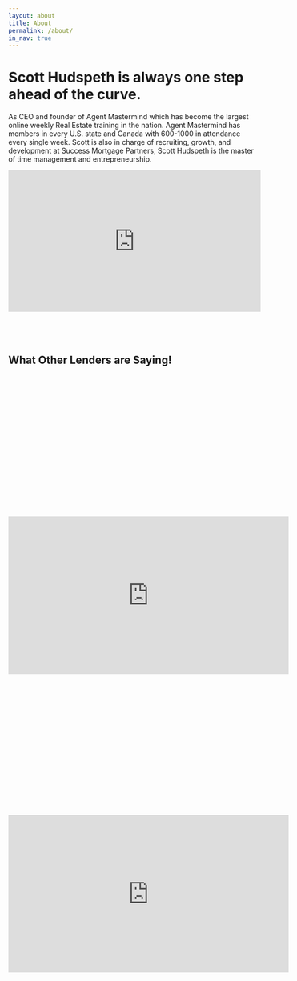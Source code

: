 ```yaml
---
layout: about
title: About
permalink: /about/
in_nav: true
---
```



# Scott Hudspeth is always one step ahead of the curve.

As CEO and founder of Agent Mastermind which has become the largest online weekly Real Estate training in the nation. Agent Mastermind has members in every U.S. state and Canada with 600-1000 in attendance every single week. Scott is also in charge of recruiting, growth, and development at Success Mortgage Partners, Scott Hudspeth is the master of time management and entrepreneurship.

<div style="max-width: 800px; margin: 0 auto;"><div class="fluid-vids" style="width: 100%; position: relative; padding-top: 56.087%;"><iframe width="100%" height="100%" src="https://www.youtube.com/embed/jl0RswE68WY" frameborder="0" allowfullscreen="" style="position: absolute; top: 0px; left: 0px;"></iframe></div></div>

## &nbsp;

## What Other Lenders are Saying!&nbsp;
<div style="max-width: 800px; margin: 0 auto;"><div class="fluid-vids" style="width: 100%; position: relative; padding-top: 56.087%;"><iframe width="560" height="315" src="https://www.youtube.com/embed/mjPSwE0Gj3k" frameborder="0" allowfullscreen></iframe></div></div>
<div style="max-width: 800px; margin: 0 auto;"><div class="fluid-vids" style="width: 100%; position: relative; padding-top: 56.087%;"><iframe width="560" height="315" src="https://www.youtube.com/embed/RAk_2jjOMa0" frameborder="0" allowfullscreen></iframe></div></div>